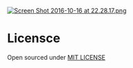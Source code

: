 [![Screen Shot 2016-10-16 at 22.28.17.png](https://s19.postimg.org/osn1nz1yb/Screen_Shot_2016_10_16_at_22_28_17.png)](https://postimg.org/image/4l9lvo4gv/)
 
# Licensce

Open sourced under [MIT LICENSE](https://github.com/thinker3197/ink/blob/master/LICENSE) 





